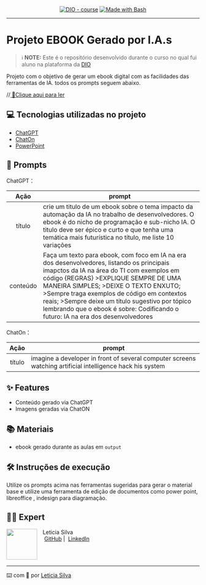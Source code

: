 

<p align="center">
<a href="https://dio.me/"><img src="https://img.shields.io/badge/DIO-Course-28DA77?logo=youtube" alt="DIO - course"></a>
<a href="https://www.gnu.org/software/bash/" title="Go to Bash homepage"><img src="https://img.shields.io/badge/Prompt-Project-blue?logo=gnu-bash&amp;logoColor=white" alt="Made with Bash"></a></p>

-------




# Projeto EBOOK Gerado por I.A.s


 > ℹ️ **NOTE:** Este é o repositório desenvolvido durante o curso no qual fui aluno na plataforma da [DIO](https://dio.me)

Projeto com o objetivo de gerar um ebook digital com as facilidades das ferramentas de IA. todos os prompts
seguem abaixo.

//<a href="https://github.com/felipeAguiarCode/prompts-recipe-to-create-a-ebook/blob/main/output/ebook%20-%20css%20jedi%20output.pdf" title="View PDF now"> 📕Clique aqui para ler</a>

## 💻 Tecnologias utilizadas no projeto

- [ChatGPT](https://chat.openai.com/) 
- [ChatOn](https://chaton.ai/)
- [PowerPoint](https://www.microsoft.com/en/microsoft-365/powerpoint)

## 🧠 Prompts


ChatGPT：

|   Ação   | prompt                                                                                                                                                                                                                                                                         |
| :------: | ------------------------------------------------------------------------------------------------------------------------------------------------------------------------------------------------------------------------------------------------------------------------------ |
|  título  | crie um titulo de um ebook sobre o tema impacto da automação da IA no trabalho de desenvolvedores. O ebook é do nicho de programação e sub-nicho IA. O titulo deve ser épico e curto e que tenha uma temática mais futurística no título, me liste 10 variações                                                       |
| conteúdo | Faça um texto para ebook, com foco em IA na era dos desenvolvedores, listando os principais imapctos da IA na área do TI com exemplos em código   {REGRAS} >EXPLIQUE SEMPRE DE UMA MANEIRA SIMPLES; >DEIXE O TEXTO ENXUTO; >Sempre traga exemplos de código em contextos reais; >Sempre deixe um título sugestivo por tópico lembrando que o ebook é sobre: Codificando o futuro: IA na era dos desenvolvedores |


ChatOn：

|  Ação  | prompt                                                                                 |
| :----: | -------------------------------------------------------------------------------------- |
| título |imagine a developer in front of several computer screens watching artificial intelligence hack his system |

## ✨ Features

- Conteúdo gerado via ChatGPT
- Imagens geradas via ChatON

## 📚 Materiais

- ebook gerado durante as aulas em `output`

## 🛠️ Instruções de execução

Utilize os prompts acima nas ferramentas sugeridas para gerar o material base e utilize uma ferramenta de edição de documentos como power point, libreoffice , indesign para diagramação.

## 👨‍💻 Expert

<p>
    <img 
      align=left 
      margin=10 
      width=80 
      src="https://avatars.githubusercontent.com/u/86673395?v=4"
    />
    <p>&nbsp&nbsp&nbspLeticia Silva<br>
    &nbsp&nbsp&nbsp
    <a href="https://github.com/Lelesouzasilvaa">
    GitHub</a>&nbsp;|&nbsp;
    <a href="https://www.linkedin.com/in/leticiasouzasilvaa/">LinkedIn</a>


</p>
<br/><br/>
<p>

---

⌨️ com 💜 por [Leticia Silva](https://github.com/Lelesouzasilvaa)
